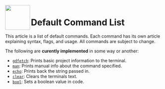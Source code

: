 <a href="https://github.com/Kubulambula/Godot-GDShell">
  <img src="../assets/logo.png" align="left" width="80" height="80">
</a>

# Default Command List

This article is a list of default commands. Each command has its own article explaining syntax, flags, and usage. All commands are subject to change.


The following are **curently implemented** in some way or another: 
- [`gdfetch`](gdfetch.md): Prints basic project information to the terminal. 
- [`man`](man.md): Prints manual info about the command specified.
- [`echo`](echo.md): Prints back the string passed in.
- [`clear`](clear.md): Clears the terminals text. 
- [`bool`](bool.md): Sets a boolean value in code.


